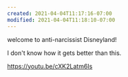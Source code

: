 ```yaml
---
created: 2021-04-04T11:17:16-07:00
modified: 2021-04-04T11:18:10-07:00
---
```


welcome to anti-narcissist Disneyland!

I don't know how it gets better than this.

https://youtu.be/cXK2Latm6Is